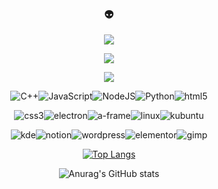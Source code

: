 <div align="center">
  
### :alien:
  
![](https://placehold.co/495x48/2b213a/dddddd?text=Hi,+I'm+Daniel!)
  
![](https://placehold.co/495x48/2b213a/e4289d?text=Software+Developer,+living+in+Iceland)
  
![](https://placehold.co/495x48/2b213a/dddddd?text=Technologies:)

<img alt="C++" src="https://img.shields.io/badge/C++%20-%2314354C.svg?&color=00599C&style=for-the-badge&logo=cplusplus&logoColor=white"/><img alt="JavaScript" src="https://img.shields.io/badge/javascript%20-%2314354C.svg?&color=F7DF1E&style=for-the-badge&logo=javascript&logoColor=white"/><img alt="NodeJS" src="https://img.shields.io/badge/Node.JS%20-%2314354C.svg?&color=339933&style=for-the-badge&logo=nodedotjs&logoColor=white"/><img alt="Python" src="https://img.shields.io/badge/Python%20-%2314354C.svg?&color=3776AB&style=for-the-badge&logo=python&logoColor=white"/><img alt="html5" src="https://img.shields.io/badge/html5%20-%2314354C.svg?&color=E34F26&style=for-the-badge&logo=html5&logoColor=white"/>

<img alt="css3" src="https://img.shields.io/badge/css3%20-%2314354C.svg?&color=1572B6&style=for-the-badge&logo=css3&logoColor=white"/><img alt="electron" src="https://img.shields.io/badge/electron%20-%2314354C.svg?&color=47848F&style=for-the-badge&logo=electron&logoColor=white"/><img alt="a-frame" src="https://img.shields.io/badge/aframe%20-%2314354C.svg?&color=EF2D5E&style=for-the-badge&logo=aframe&logoColor=white"/><img alt="linux" src="https://img.shields.io/badge/linux%20-%2314354C.svg?&color=FCC624&style=for-the-badge&logo=linux&logoColor=white"/><img alt="kubuntu" src="https://img.shields.io/badge/kubuntu%20-%2314354C.svg?&color=0079C1&style=for-the-badge&logo=kubuntu&logoColor=white"/>

<img alt="kde" src="https://img.shields.io/badge/kde%20-%2314354C.svg?&color=1D99F3&style=for-the-badge&logo=kde&logoColor=white"/><img alt="notion" src="https://img.shields.io/badge/notion%20-%2314354C.svg?&color=000000&style=for-the-badge&logo=notion&logoColor=white"/><img alt="wordpress" src="https://img.shields.io/badge/wordpress%20-%2314354C.svg?&color=21759B&style=for-the-badge&logo=wordpress&logoColor=white"/><img alt="elementor" src="https://img.shields.io/badge/elementor%20-%2314354C.svg?&color=92003B&style=for-the-badge&logo=elementor&logoColor=white"/><img alt="gimp" src="https://img.shields.io/badge/gimp%20-%2314354C.svg?&color=5C5543&style=for-the-badge&logo=gimp&logoColor=white"/>

[![Top Langs](https://github-readme-stats.vercel.app/api/top-langs/?username=eldiankyo&theme=synthwave&hide_border=true&card_width=495)](https://github.com/anuraghazra/github-readme-stats)

![Anurag's GitHub stats](https://github-readme-stats.vercel.app/api?username=eldiankyo&show_icons=true&theme=synthwave&hide_border=true&hide_title=true)

</div>
